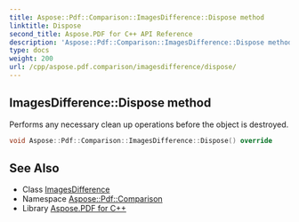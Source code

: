 ```yaml
---
title: Aspose::Pdf::Comparison::ImagesDifference::Dispose method
linktitle: Dispose
second_title: Aspose.PDF for C++ API Reference
description: 'Aspose::Pdf::Comparison::ImagesDifference::Dispose method. Performs any necessary clean up operations before the object is destroyed in C++.'
type: docs
weight: 200
url: /cpp/aspose.pdf.comparison/imagesdifference/dispose/
---
```

## ImagesDifference::Dispose method


Performs any necessary clean up operations before the object is destroyed.

```cpp
void Aspose::Pdf::Comparison::ImagesDifference::Dispose() override
```

## See Also

* Class [ImagesDifference](../)
* Namespace [Aspose::Pdf::Comparison](../../)
* Library [Aspose.PDF for C++](../../../)
